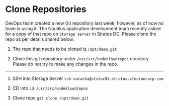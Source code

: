 # Clone Repositories

DevOps team created a new Git repository last week; however, as of now no team is using it. The Nautilus application development team recently asked for a copy of that repo on `Storage server` in Stratos DC. Please clone the repo as per details shared below:

1. The repo that needs to be cloned is `/opt/demo.git`

2. Clone this git repository under `/usr/src/kodekloudrepos` directory. Please do not try to make any changes in the repo.

---

1. SSH into Storage Server
   `ssh natasha@ststor01.stratos.xfusioncorp.com`

2. CD into `cd /usr/src/kodekloudrepos`

3. Clone repo
   `git clone /opt/demo.git`